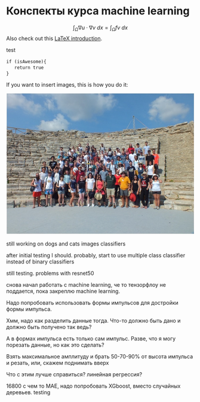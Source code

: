 # Конспекты курса machine learning
 
$$\int_\Omega \nabla u \cdot \nabla v~dx = \int_\Omega fv~dx$$
Also check out this [LaTeX introduction](https://en.wikibooks.org/wiki/LaTeX/Mathematics).

    
test

```
if (isAwesome){
   return true
}
```

If you want to insert images, this is how you do it:

![test_pic](pics/test_pic1.jpeg)


still working on dogs and cats images classifiers

after initial testing I should. probably, start to use multiple class classifier instead of binary classifiers

still testing. problems with resnet50

снова начал работать с machine learning, че то тензорфлоу не поддается, пока закреплю machine learning. 

Надо попробовать использовать формы импульсов для достройки формы импульса. 

Хмм, надо как разделить данные тогда. Что-то должно быть дано и должно быть получено так ведь? 

А в формах импульса есть только сам импульс. Разве, что я могу порезать данные, но как это сделать?

Взять максимальное амплитуду и брать 50-70-90% от высота импульса и резать, или, скажем поднимать вверх
                                               
Что с этим лучше справиться? линейная регрессия?

16800 с чем то MAE, надо попробовать XGboost, вместо случайных деревьев. 
testing